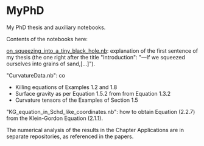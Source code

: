# MyPhD
My PhD thesis and auxiliary notebooks. 

Contents of the notebooks here:

[on_squeezing_into_a_tiny_black_hole.nb](on_squeezing_into_a_tiny_black_hole.nb): explanation of the first sentence of my thesis (the one right after the title "Introduction": "—If we squeezed ourselves into grains of sand,\[...\]").

"CurvatureData.nb": co
  - Killing equations of Examples 1.2 and 1.8
  - Surface gravity as per Equation 1.5.2 from from Equation 1.3.2
  - Curvature tensors of the Examples of Section 1.5

"KG_equation_in_Schd_like_coordinates.nb": how to obtain Equation (2.2.7) from the Klein-Gordon Equation (2.1.1).

The numerical analysis of the results in the Chapter Applications are in separate repositories, as referenced in the papers. 
